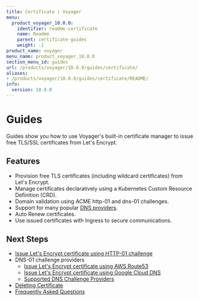 ```yaml
---
title: Certificate | Voyager
menu:
  product_voyager_10.0.0:
    identifier: readme-certificate
    name: Readme
    parent: certificate-guides
    weight: -1
product_name: voyager
menu_name: product_voyager_10.0.0
section_menu_id: guides
url: /products/voyager/10.0.0/guides/certificate/
aliases:
- /products/voyager/10.0.0/guides/certificate/README/
info:
  version: 10.0.0
---
```


# Guides

Guides show you how to use Voyager's built-in certificate manager to issue free TLS/SSL certificates from Let's Encrypt.

## Features
- Provision free TLS certificates (including wildcard certificates) from Let's Encrypt.
- Manage certificates declaratively using a Kubernetes Custom Resource Definition (CRD).
- Domain validation using ACME http-01 and dns-01 challenges.
- Support for many popular [DNS providers](/products/voyager/10.0.0/guides/certificate/dns/providers).
- Auto Renew certificates.
- Use issued certificates with Ingress to secure communications.

## Next Steps
- [Issue Let's Encrypt certificate using HTTP-01 challenge](/products/voyager/10.0.0/guides/certificate/http/overview)
- DNS-01 challenge providers
  - [Issue Let's Encrypt certificate using AWS Route53](/products/voyager/10.0.0/guides/certificate/dns/route53)
  - [Issue Let's Encrypt certificate using Google Cloud DNS](/products/voyager/10.0.0/guides/certificate/dns/google-cloud)
  - [Supported DNS Challenge Providers](/products/voyager/10.0.0/guides/certificate/dns/providers)
- [Deleting Certificate](/products/voyager/10.0.0/guides/certificate/delete)
- [Frequently Asked Questions](/products/voyager/10.0.0/guides/certificate/faq)
